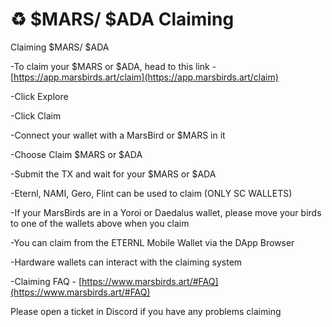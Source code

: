 # ♻ $MARS/ $ADA Claiming

Claiming $MARS/ $ADA



\-To claim your $MARS or $ADA, head to this link - [https://app.marsbirds.art/claim](https://app.marsbirds.art/claim)

\-Click Explore

\-Click Claim

\-Connect your wallet with a MarsBird or $MARS in it

\-Choose Claim $MARS or $ADA

\-Submit the TX and wait for your $MARS or $ADA



\-Eternl, NAMI, Gero, Flint can be used to claim (ONLY SC WALLETS)

\-If your MarsBirds are in a Yoroi or Daedalus wallet, please move your birds to one of the wallets above when you claim

\-You can claim from the ETERNL Mobile Wallet via the DApp Browser

\-Hardware wallets can interact with the claiming system

\-Claiming FAQ - [https://www.marsbirds.art/#FAQ](https://www.marsbirds.art/#FAQ)



Please open a ticket in Discord if you have any problems claiming&#x20;

